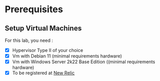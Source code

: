 # Prerequisites

## Setup Virtual Machines

For this lab, you need :

* [X] Hypervisor Type II of your choice
* [X] Vm with Debian 11 (minimal requirements hardware)
* [X] Vm with Windows Server 2k22 Base Edition ((minimal requirements hardware)
* [X] To be registered at [New Relic](https://newrelic.com/fr/signup)

<figure><img src="../../.gitbook/assets/image (13).png" alt=""><figcaption></figcaption></figure>


